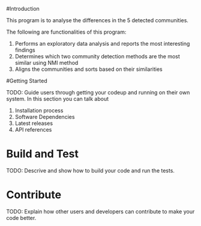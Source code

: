 #Introduction

This program is to analyse the differences in the 5 detected communities.

The following are functionalities of this program:

1) Performs an exploratory data analysis and reports the most interesting findings
2) Determines which two community detection methods are the most similar using NMI method
3) Aligns the communities and sorts based on their similarities

#Getting Started

TODO: Guide users through getting your codeup and running on their own system. In this section you can talk about
1. Installation process
2. Software Dependencies
3. Latest releases
4. API references

# Build and Test
TODO: Descrive and show how to build your code and run the tests.

# Contribute
TODO: Explain how other users and developers can contribute to make your code better.